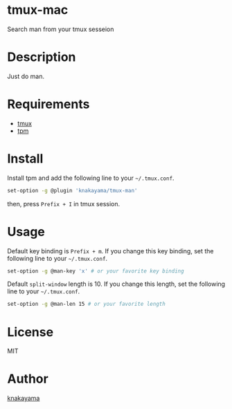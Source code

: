 tmux-mac
========

Search man from your tmux sesseion

# Description

Just do man.

# Requirements

* [tmux](https://tmux.github.io/)
* [tpm](https://github.com/tmux-plugins/tpm)

# Install

Install tpm and add the following line to your `~/.tmux.conf`.

```bash
set-option -g @plugin 'knakayama/tmux-man'
```

then, press `Prefix + I` in tmux session.

# Usage

Default key binding is `Prefix + m`. If you change this key binding, set the following line to your `~/.tmux.conf`.

```bash
set-option -g @man-key 'x' # or your favorite key binding
```

Default `split-window` length is 10. If you change this length, set the following line to your `~/.tmux.conf`.

```bash
set-option -g @man-len 15 # or your favorite length
```

# License

MIT

# Author

[knakayama](https://github.com/knakayama)

